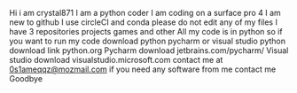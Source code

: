 
Hi i am crystal871
I am a python coder
I am coding on a surface pro 4
I am new to github
I use circleCI and conda
please do not edit any of my files
I have 3 repositories
projects
games
and other
All my code is in python
so if you want to run my code download python pycharm or visual studio
python download link python.org
Pycharm download jetbrains.com/pycharm/
Visual studio download visualstudio.microsoft.com
contact me at 0s1ameqqz@mozmail.com
if you need any software from me contact me
Goodbye
